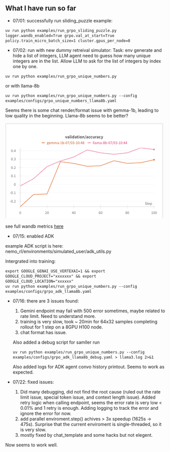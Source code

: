 ## What I have run so far

- 07/01: successfully run sliding_puzzle example:
```
uv run python examples/run_grpo_sliding_puzzle.py logger.wandb_enabled=True grpo.val_at_start=True policy.train_micro_batch_size=1 cluster.gpus_per_node=8
```

- 07/02: run with new dummy retreival simulator:
Task: env generate and hide a list of integers, LLM agent need to guess how many unique integers are in the list.
Allow LLM to ask for the list of integers by index one by one.

```
uv run python examples/run_grpo_unique_numbers.py
```
or with llama-8b
```
uv run python examples/run_grpo_unique_numbers.py --config examples/configs/grpo_unique_numbers_llama8b.yaml
```

Seems there is some chat render/format issue with gemma-1b, leading to low quality in the beginning. Llama-8b seems to be better?

![alt text](image.png)

see full wandb metrics [here](https://wandb.ai/jialeichen777-google/grpo-simulated-retrieval/reports/Dummy-retrival-task-for-llama-8b-and-gemma-1b--VmlldzoxMzQ0OTgyMw)

- 07/15: enabled ADK

example ADK script is here: nemo_rl/environments/simulated_user/adk_utils.py

Intergrated into training:
```
export GOOGLE_GENAI_USE_VERTEXAI=1 && export GOOGLE_CLOUD_PROJECT="xxxxxxx" && export GOOGLE_CLOUD_LOCATION="xxxxxx" 
uv run python examples/run_grpo_unique_numbers.py --config examples/configs/grpo_adk_llama8b.yaml
```

- 07/16: there are 3 issues found:
    1) Gemini endpoint may fail with 500 error sometimes, maybe related to rate limit. Need to understand more.
    2) training is very slow, took ~ 20min for 64x32 samples completing rollout for 1 step on a 8GPU H100 node.
    3) chat format has issue. 

    Also added a debug script for samller run
    ```
    uv run python examples/run_grpo_unique_numbers.py --config examples/configs/grpo_adk_llama8b_debug.yaml > llama3.log 2>&1
    ```

    Also added logs for ADK agent convo history printout. Seems to work as expected.


- 07/22: fixed issues:
    1) Did many debugging, did not find the root cause (ruled out the rate limit issue, special token issue, and context length issue). Added retry logic when calling endpoint, seems the error rate is very low < 0.01% and 1 retry is enough. Adding logging to track the error and ignore the error for now.
    2) add parallel enviroment.step() achives > 3x speedup (1625s -> 475s). Surprise that the current enviroment is single-threaded, so it is very slow.
    3) mostly fixed by chat_template and some hacks but not elegent.

Now seems to work well.

